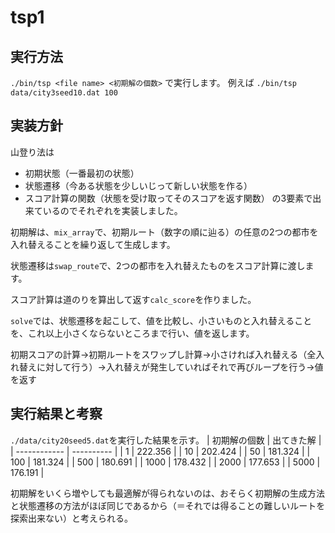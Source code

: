 # tsp1

## 実行方法
`./bin/tsp <file name> <初期解の個数>`
で実行します。
例えば
`./bin/tsp data/city3seed10.dat 100`

## 実装方針
山登り法は
- 初期状態（一番最初の状態）
- 状態遷移（今ある状態を少しいじって新しい状態を作る）
- スコア計算の関数（状態を受け取ってそのスコアを返す関数）
の3要素で出来ているのでそれぞれを実装しました。

初期解は、`mix_array`で、初期ルート（数字の順に辿る）の任意の2つの都市を入れ替えることを繰り返して生成します。

状態遷移は`swap_route`で、2つの都市を入れ替えたものをスコア計算に渡します。

スコア計算は道のりを算出して返す`calc_score`を作りました。

`solve`では、状態遷移を起こして、値を比較し、小さいものと入れ替えることを、これ以上小さくならないところまで行い、値を返します。

初期スコアの計算->初期ルートをスワップし計算->小さければ入れ替える（全入れ替えに対して行う）->入れ替えが発生していればそれで再びループを行う->値を返す

## 実行結果と考察
`./data/city20seed5.dat`を実行した結果を示す。
| 初期解の個数 | 出てきた解 |
| ------------ | ---------- |
| 1            | 222.356    |
| 10           | 202.424    |
| 50           | 181.324    |
| 100          | 181.324    |
| 500          | 180.691    |
| 1000         | 178.432    |
| 2000         | 177.653    |
| 5000         | 176.191    |

初期解をいくら増やしても最適解が得られないのは、おそらく初期解の生成方法と状態遷移の方法がほぼ同じであるから（＝それでは得ることの難しいルートを探索出来ない）と考えられる。
